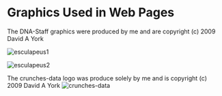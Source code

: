 # Graphics Used in Web Pages

The DNA-Staff graphics were produced by me and are copyright (c) 2009 David A York


![esculapeus1](https://github.com/medmatix/crunches-data2/blob/master/img/DNA-tree-crop2-alpha_tilt.png)

![esculapeus2](https://github.com/medmatix/crunches-data2/blob/master/img/DNA-tree-crop2-alpha.png)

The crunches-data logo was produce solely by me and is copyright (c) 2009 David A York
![crunches-data](https://github.com/medmatix/crunches-data2/blob/master/img/Number_cruncherCr2.ico)
